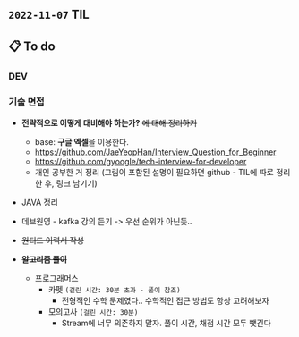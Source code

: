 ## `2022-11-07` TIL

## 📋 To do

### DEV

### **기술 면접**
+ **전략적으로 어떻게 대비해야 하는가?** ~~에 대해 정리하기~~
  + base: **구글 엑셀**을 이용한다.
  - https://github.com/JaeYeopHan/Interview_Question_for_Beginner
  - https://github.com/gyoogle/tech-interview-for-developer
  - 개인 공부한 거 정리 (그림이 포함된 설명이 필요하면 github - TIL에 따로 정리한 후, 링크 남기기)
+ JAVA 정리

+ 데브원영 - kafka 강의 듣기 -> 우선 순위가 아닌듯..

+ ~~원티드 이력서 작성~~

+ ~~**알고리즘 풀이**~~
  + 프로그래머스
    + 카펫 `(걸린 시간: 30분 초과 - 풀이 참조)`
      + 전형적인 수학 문제였다.. 수학적인 접근 방법도 항상 고려해보자
    + 모의고사 `(걸린 시간: 30분)`
      + Stream에 너무 의존하지 말자. 풀이 시간, 채점 시간 모두 뺏긴다